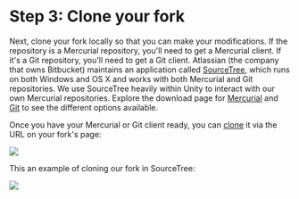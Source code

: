 Step 3: Clone your fork
============

Next, clone your fork locally so that you can make your modifications. If the repository is a Mercurial repository, you'll need to get a Mercurial client. If it's a Git repository, you'll need to get a Git client. Atlassian (the company that owns Bitbucket) maintains an application called [SourceTree](https://www.atlassian.com/software/sourcetree/overview), which runs on both Windows and OS X and works with both Mercurial and Git repositories. We use SourceTree heavily within Unity to interact with our own Mercurial repositories. Explore the download page for [Mercurial](http://mercurial.selenic.com/downloads) and [Git](http://git-scm.com/downloads) to see the different options available.

Once you have your Mercurial or Git client ready, you can [clone](https://confluence.atlassian.com/display/BITBUCKET/Clone+a+repository) it via the URL on your fork's page:

![](../uploads/Main/Contributing-bb-fork-url.png) 

This an example of cloning our fork in SourceTree:

![](../uploads/Main/Contribute-bb-setup-cloning.png)
